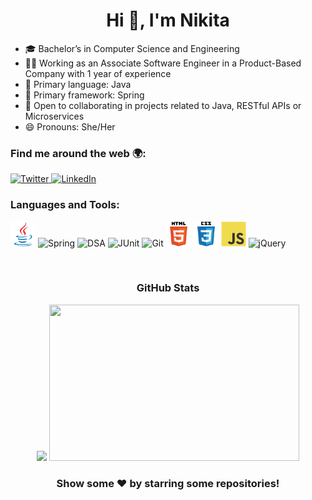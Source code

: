 <h1 align="center">Hi 👋, I'm Nikita</h1>


<ul>
  <li>🎓 Bachelor’s in Computer Science and Engineering</li>
  <li>👩‍💻 Working as an Associate Software Engineer in a Product-Based Company with 1 year of experience</li>
  <li>🚀 Primary language: Java</li>
  <li>🔭 Primary framework: Spring</li>
  <li>🤝 Open to collaborating in projects related to Java, RESTful APIs or Microservices </li>
  <li>😄 Pronouns: She/Her</li>
</ul>

<h3 align="left">Find me around the web 🌍:</h3>
<p align="left">
  <a href="https://twitter.com/nikita_jain_01" target="_blank">
    <img src="https://www.creativefreedom.co.uk/wp-content/uploads/2017/06/Twitter-featured.png" alt="Twitter" height="30" width="40" />
  </a>
  <a href="https://www.linkedin.com/in/nikita-jain-9b58b41b3/" target="_blank">
    <img src="https://upload.wikimedia.org/wikipedia/commons/thumb/8/81/LinkedIn_icon.svg/2048px-LinkedIn_icon.svg.png" alt="LinkedIn" height="30" width="30" />
  </a>
</p>

<h3 align="left">Languages and Tools:</h3>
<p>
  <img src="https://raw.githubusercontent.com/devicons/devicon/master/icons/java/java-original.svg" alt="Java" width="40" height="40" />
  <img src="https://www.vectorlogo.zone/logos/springio/springio-icon.svg" alt="Spring" width="40" height="40" />
  <img src="https://www.shutterstock.com/image-vector/dsa-letter-logo-design-illustration-600nw-2309157673.jpg" alt="DSA" width="40" height="40" />
  <img src="https://junit.org/junit5/assets/img/junit5-logo.png" alt="JUnit" width="40" height="40" />
  <img src="https://www.vectorlogo.zone/logos/git-scm/git-scm-icon.svg" alt="Git" width="40" height="40" />
  <img src="https://raw.githubusercontent.com/devicons/devicon/master/icons/html5/html5-original-wordmark.svg" alt="HTML5" width="40" height="40" />
  <img src="https://raw.githubusercontent.com/devicons/devicon/master/icons/css3/css3-original-wordmark.svg" alt="CSS3" width="40" height="40" />
  <img src="https://raw.githubusercontent.com/devicons/devicon/master/icons/javascript/javascript-original.svg" alt="JavaScript" width="40" height="40" />
  <img src="https://theproductguy.files.wordpress.com/2009/10/jquerylogo256.jpg" alt="jQuery" width="40" height="40" />
</p>

<br>

<h3 align="center">GitHub Stats</h3>
<p align="center">
  <img src="https://github-readme-stats.vercel.app/api?username=nikita-jain-01&show_icons=true&title_color=00ffff&icon_color=bb2acf&text_color=daf7dc&bg_color=151515" width="400" />
<!--   <img src="https://github-readme-streak-stats.herokuapp.com/?user=nikita-jain-01&show_icons=true&title_color=00ffff&icon_color=bb2acf&text_color=daf7dc&bg_color=151515" width="400" /> -->
  <img src="https://github-readme-stats.vercel.app/api/top-langs/?username=nikita-jain-01&show_icons=true&title_color=00ffff&icon_color=bb2acf&text_color=daf7dc&bg_color=151515" width="400" height="250" />
</p>

<h3 align="center">Show some ❤️ by starring some repositories!</h3>

